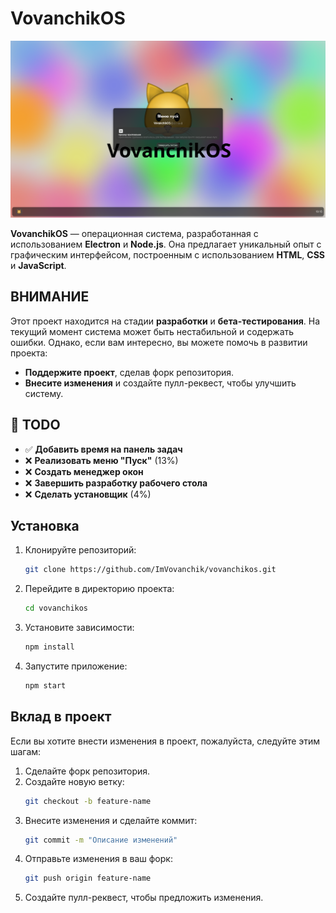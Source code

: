# VovanchikOS
![Скриншот](screenshots/0.1-1/1.png)

**VovanchikOS** — операционная система, разработанная с использованием **Electron** и **Node.js**. Она предлагает уникальный опыт с графическим интерфейсом, построенным с использованием **HTML**, **CSS** и **JavaScript**.

## ВНИМАНИЕ

Этот проект находится на стадии **разработки** и **бета-тестирования**. На текущий момент система может быть нестабильной и содержать ошибки. Однако, если вам интересно, вы можете помочь в развитии проекта:

- **Поддержите проект**, сделав форк репозитория.
- **Внесите изменения** и создайте пулл-реквест, чтобы улучшить систему.

## 🚧 TODO

- ✅ **Добавить время на панель задач**
- ❌ **Реализовать меню "Пуск"** (13%)
- ❌ **Создать менеджер окон**
- ❌ **Завершить разработку рабочего стола**
- ❌ **Сделать установщик** (4%)

## Установка

1. Клонируйте репозиторий:
   ```bash
   git clone https://github.com/ImVovanchik/vovanchikos.git
   ```

2. Перейдите в директорию проекта:
   ```bash
   cd vovanchikos
   ```

3. Установите зависимости:
   ```bash
   npm install
   ```

4. Запустите приложение:
   ```bash
   npm start
   ```

## Вклад в проект

Если вы хотите внести изменения в проект, пожалуйста, следуйте этим шагам:

1. Сделайте форк репозитория.
2. Создайте новую ветку:
   ```bash
   git checkout -b feature-name
   ```
3. Внесите изменения и сделайте коммит:
   ```bash
   git commit -m "Описание изменений"
   ```
4. Отправьте изменения в ваш форк:
   ```bash
   git push origin feature-name
   ```
5. Создайте пулл-реквест, чтобы предложить изменения.